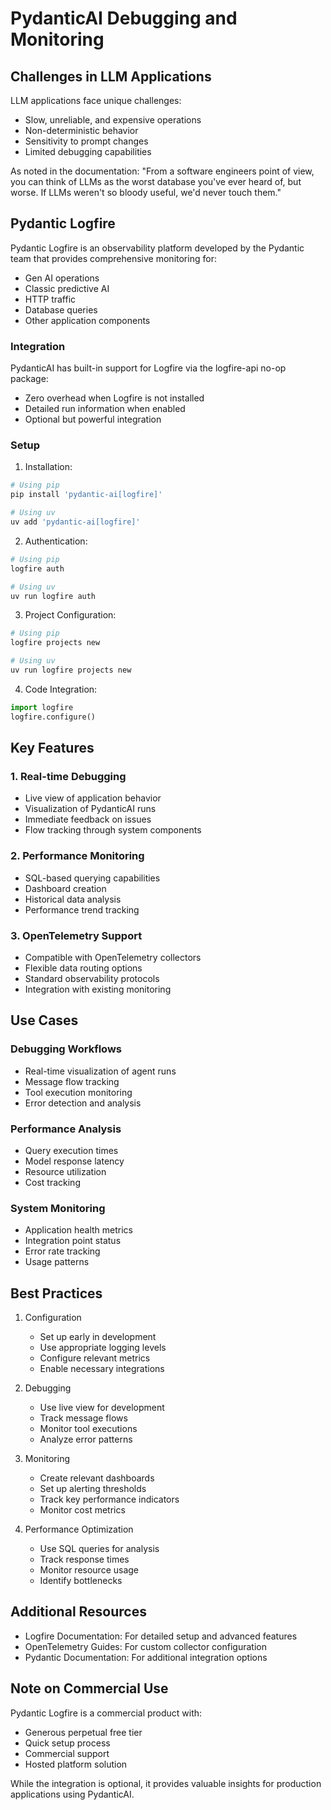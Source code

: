 # PydanticAI Debugging and Monitoring

## Challenges in LLM Applications

LLM applications face unique challenges:
- Slow, unreliable, and expensive operations
- Non-deterministic behavior
- Sensitivity to prompt changes
- Limited debugging capabilities

As noted in the documentation: "From a software engineers point of view, you can think of LLMs as the worst database you've ever heard of, but worse. If LLMs weren't so bloody useful, we'd never touch them."

## Pydantic Logfire

Pydantic Logfire is an observability platform developed by the Pydantic team that provides comprehensive monitoring for:
- Gen AI operations
- Classic predictive AI
- HTTP traffic
- Database queries
- Other application components

### Integration

PydanticAI has built-in support for Logfire via the logfire-api no-op package:
- Zero overhead when Logfire is not installed
- Detailed run information when enabled
- Optional but powerful integration

### Setup

1. Installation:
```bash
# Using pip
pip install 'pydantic-ai[logfire]'

# Using uv
uv add 'pydantic-ai[logfire]'
```

2. Authentication:
```bash
# Using pip
logfire auth

# Using uv
uv run logfire auth
```

3. Project Configuration:
```bash
# Using pip
logfire projects new

# Using uv
uv run logfire projects new
```

4. Code Integration:
```python
import logfire
logfire.configure()
```

## Key Features

### 1. Real-time Debugging
- Live view of application behavior
- Visualization of PydanticAI runs
- Immediate feedback on issues
- Flow tracking through system components

### 2. Performance Monitoring
- SQL-based querying capabilities
- Dashboard creation
- Historical data analysis
- Performance trend tracking

### 3. OpenTelemetry Support
- Compatible with OpenTelemetry collectors
- Flexible data routing options
- Standard observability protocols
- Integration with existing monitoring

## Use Cases

### Debugging Workflows
- Real-time visualization of agent runs
- Message flow tracking
- Tool execution monitoring
- Error detection and analysis

### Performance Analysis
- Query execution times
- Model response latency
- Resource utilization
- Cost tracking

### System Monitoring
- Application health metrics
- Integration point status
- Error rate tracking
- Usage patterns

## Best Practices

1. Configuration
   - Set up early in development
   - Use appropriate logging levels
   - Configure relevant metrics
   - Enable necessary integrations

2. Debugging
   - Use live view for development
   - Track message flows
   - Monitor tool executions
   - Analyze error patterns

3. Monitoring
   - Create relevant dashboards
   - Set up alerting thresholds
   - Track key performance indicators
   - Monitor cost metrics

4. Performance Optimization
   - Use SQL queries for analysis
   - Track response times
   - Monitor resource usage
   - Identify bottlenecks

## Additional Resources

- Logfire Documentation: For detailed setup and advanced features
- OpenTelemetry Guides: For custom collector configuration
- Pydantic Documentation: For additional integration options

## Note on Commercial Use

Pydantic Logfire is a commercial product with:
- Generous perpetual free tier
- Quick setup process
- Commercial support
- Hosted platform solution

While the integration is optional, it provides valuable insights for production applications using PydanticAI.